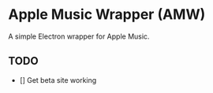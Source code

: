 # Apple Music Wrapper (AMW)
A simple Electron wrapper for Apple Music.

## TODO
- [] Get beta site working
